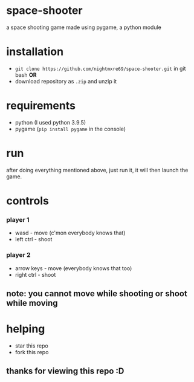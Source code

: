 # space-shooter
a space shooting game made using pygame, a python module

# installation
- `git clone https://github.com/nightmxre69/space-shooter.git` in git bash **OR**
- download repository as `.zip` and unzip it

# requirements
- python (I used python 3.9.5)
- pygame (`pip install pygame` in the console)

# run
after doing everything mentioned above, just run it, it will then launch the game.

# controls

### player 1 
- wasd - move (c'mon everybody knows that)
- left ctrl - shoot

### player 2 
- arrow keys - move (everybody knows that too)
- right ctrl - shoot

## note: you cannot move while shooting or shoot while moving

# helping
- star this repo
- fork this repo

## thanks for viewing this repo :D

